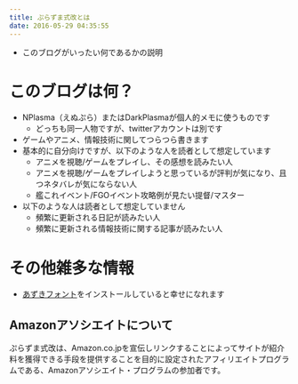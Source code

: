 ```yaml
---
title: ぷらずま式改とは
date: 2016-05-29 04:35:55
---
```


* このブログがいったい何であるかの説明

<!-- more -->

# このブログは何？

* NPlasma（えぬぷら）またはDarkPlasmaが個人的メモに使うものです
  * どっちも同一人物ですが、twitterアカウントは別です
* ゲームやアニメ、情報技術に関してつらつら書きます
* 基本的に自分向けですが、以下のような人を読者として想定しています
  * アニメを視聴/ゲームをプレイし、その感想を読みたい人
  * アニメを視聴/ゲームをプレイしようと思っているが評判が気になり、且つネタバレが気にならない人
  * 艦これイベント/FGOイベント攻略例が見たい提督/マスター
* 以下のような人は読者として想定していません
  * 頻繁に更新される日記が読みたい人
  * 頻繁に更新される情報技術に関する記事が読みたい人

# その他雑多な情報

* [あずきフォント](http://azukifont.com/)をインストールしていると幸せになれます

## Amazonアソシエイトについて

ぷらずま式改は、Amazon.co.jpを宣伝しリンクすることによってサイトが紹介料を獲得できる手段を提供することを目的に設定されたアフィリエイトプログラムである、Amazonアソシエイト・プログラムの参加者です。
